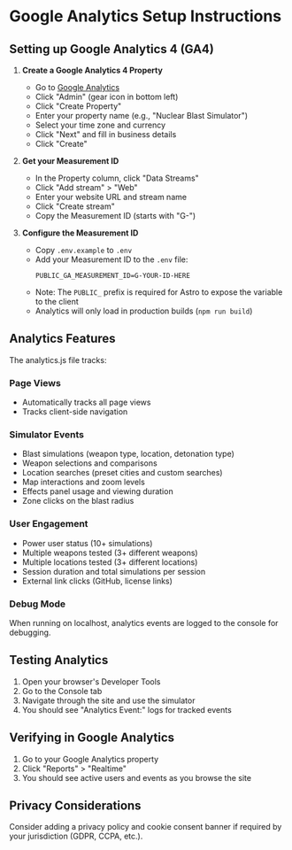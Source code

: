 # Google Analytics Setup Instructions

## Setting up Google Analytics 4 (GA4)

1. **Create a Google Analytics 4 Property**
   - Go to [Google Analytics](https://analytics.google.com/)
   - Click "Admin" (gear icon in bottom left)
   - Click "Create Property"
   - Enter your property name (e.g., "Nuclear Blast Simulator")
   - Select your time zone and currency
   - Click "Next" and fill in business details
   - Click "Create"

2. **Get your Measurement ID**
   - In the Property column, click "Data Streams"
   - Click "Add stream" > "Web"
   - Enter your website URL and stream name
   - Click "Create stream"
   - Copy the Measurement ID (starts with "G-")

3. **Configure the Measurement ID**
   - Copy `.env.example` to `.env`
   - Add your Measurement ID to the `.env` file:
     ```
     PUBLIC_GA_MEASUREMENT_ID=G-YOUR-ID-HERE
     ```
   - Note: The `PUBLIC_` prefix is required for Astro to expose the variable to the client
   - Analytics will only load in production builds (`npm run build`)

## Analytics Features

The analytics.js file tracks:

### Page Views
- Automatically tracks all page views
- Tracks client-side navigation

### Simulator Events
- Blast simulations (weapon type, location, detonation type)
- Weapon selections and comparisons
- Location searches (preset cities and custom searches)
- Map interactions and zoom levels
- Effects panel usage and viewing duration
- Zone clicks on the blast radius

### User Engagement
- Power user status (10+ simulations)
- Multiple weapons tested (3+ different weapons)
- Multiple locations tested (3+ different locations)
- Session duration and total simulations per session
- External link clicks (GitHub, license links)

### Debug Mode
When running on localhost, analytics events are logged to the console for debugging.

## Testing Analytics

1. Open your browser's Developer Tools
2. Go to the Console tab
3. Navigate through the site and use the simulator
4. You should see "Analytics Event:" logs for tracked events

## Verifying in Google Analytics

1. Go to your Google Analytics property
2. Click "Reports" > "Realtime"
3. You should see active users and events as you browse the site

## Privacy Considerations

Consider adding a privacy policy and cookie consent banner if required by your jurisdiction (GDPR, CCPA, etc.).